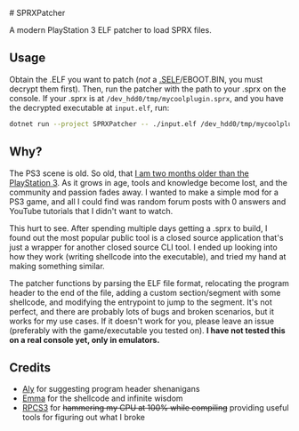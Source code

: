 <!-- don't you love it when github archives actions artifcats -->

﻿# SPRXPatcher

A modern PlayStation 3 ELF patcher to load SPRX files.

## Usage

Obtain the .ELF you want to patch (*not* a [.SELF](https://psdevwiki.com/ps3/SELF_-_SPRX)/EBOOT.BIN, you must decrypt them first). Then, run the patcher with the path to your .sprx on the console. If your .sprx is at `/dev_hdd0/tmp/mycoolplugin.sprx`, and you have the decrypted executable at `input.elf`, run:

```sh
dotnet run --project SPRXPatcher -- ./input.elf /dev_hdd0/tmp/mycoolplugin.sprx ./output.elf
```

## Why?

The PS3 scene is old. So old, that [I am two months older than the PlayStation 3](https://en.wikipedia.org/wiki/PlayStation_3#Launch). As it grows in age, tools and knowledge become lost, and the community and passion fades away. I wanted to make a simple mod for a PS3 game, and all I could find was random forum posts with 0 answers and YouTube tutorials that I didn't want to watch.

This hurt to see. After spending multiple days getting a .sprx to build, I found out the most popular public tool is a closed source application that's just a wrapper for another closed source CLI tool. I ended up looking into how they work (writing shellcode into the executable), and tried my hand at making something similar.

The patcher functions by parsing the ELF file format, relocating the program header to the end of the file, adding a custom section/segment with some shellcode, and modifying the entrypoint to jump to the segment. It's not perfect, and there are probably lots of bugs and broken scenarios, but it works for my use cases. If it doesn't work for you, please leave an issue (preferably with the game/executable you tested on). **I have not tested this on a real console yet, only in emulators.**

## Credits

- [Aly](https://github.com/s5bug) for suggesting program header shenanigans
- [Emma](https://github.com/InvoxiPlayGames) for the shellcode and infinite wisdom
- [RPCS3](https://github.com/RPCS3/rpcs3) for ~~hammering my CPU at 100% while compiling~~ providing useful tools for figuring out what I broke
